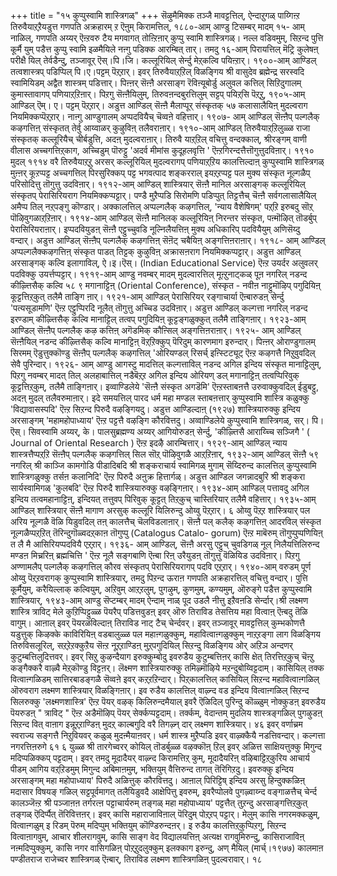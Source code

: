 +++
title = "१५ कुप्पुस्वामि शास्त्रिगळ्"
+++
सॆऴुमैमिक्क तञ्जै मावट्टत्तिल्, ऐन्दाऱुगळ् पाय्गिऩ्ऱ तिरुवैयाऱ्‌ऱैयडुत्त गणपति अक्रहारम् 
ऱ 
ऎऩुम् किरामत्तिल्, १८८०-आम् आण्डु टिसम्बर् मादम् १५- आम् नाळिल्, गणपति अय्यर् ऎऩ्ऱवरु टैय मगवागत् तोऩ्ऱिऩार् कुप्पु स्वामि शास्त्रिगळ्। नल्ल वडिवमुम्, सिऱन्द पुत्ति कूर्मै युम् पडैत्त कुप्पु स्वामि इळमैयिले नऩ्गु पडिक्क आरम्बित् तार्। तमदु १६-आम् पिरायत्तिल् मॆट्रि कुलेषऩ् परीक्षै यिल् तेर्वडैन्दु, तञ्जावूर् ऎस्।पि।जि। कल्लूरियिल् सेर्न्दु मेऱ्‌कल्वि पयिऩ्ऱार्। १९००-आम् आण्डिल् 
तत्वशास्त्रप् पडिप्पिल् पि।ए।पट्टम् पॆऱ्‌ऱार्। इवर् तिरुवैयाऱ्‌ऱिल् विळङ्गिय श्री वासुदेव ब्रह्मेन्द्र सरस्वदि स्वामियिडम् अद्वैत शास्त्रम् पडित्तार्। 
पिऩ्ऩर् सॆऩ्ऩै अरसाङ्ग रॆविऩ्यूबोर्डु अलुवल कत्तिल् सिऱिदुगालम् कुमास्तावागप् पणियाऱ्‌ऱिऩार्। पिऱगु सॆऩ्ऩैयिलुम्, तिरुवऩन्दबुरत्तिलुम् सट्टप् पयिऱ्‌सि पॆऱ्‌ऱु, १९०५-आम् आण्डिल् ऎम्। ए। पट्टम् पॆऱ्‌ऱार्। अडुत्त आण्डिल् सॆऩ्ऩै मैलाप्पूर् संस्कृतक् 
५७ 
कलासालैयिऩ् मुदल्वराग नियमिक्कप्पॆऱ्‌ऱार्। नाऩ्गु आण्डुगालम् अप्पदवियैच् चॆव्वऩे वहित्तार्। १९०७- आम् आण्डिल् सॆऩ्ऩैप् पल्गलैक् कऴगत्तिऩ् संस्कृतत् तेर्वु आय्वाळर् कुऴुविऩ् तलैवराऩार्। १९१०-आम् आण्डिल् तिरुवैयाऱ्‌ऱिलुळ्ळ राजा संस्कृतक् कल्लूरियैच् चीर्बडुत्ति, अदऩ् मुदल्वराऩार्। तिरुवै याऱ्‌ऱिल् वचित्तु वन्दक्काल्, श्रीरङ्गम् वाणी वीलास अच्चगत्तिऱ्‌काग, अच्चिडुम् पॊरुट्टु 'अदर्व मीमांस कुदूहलवृत्ति ' ऎऩ्ऱगिरन्दत्तैत्तॊगुत्तुदविऩार्। १९१० मुदल् १९१४ वरै तिरुवैयाऱ्‌ऱु अरसर् कल्लूरियिल् मुदल्वरागप् पणियाऱ्‌ऱिय कालत्तिल्दाऩ् कुप्पुस्वामि शास्त्रिगळ् मुऩ्ऩर् कूऱप्पट्ट अच्चगत्तिल् पिरसुरिक्कप् पट्ट भगवत्पाद शङ्करराल् इयऱ्‌ऱप्पट्ट पल मुक्य संस्कृत नूल्गळैप् परिसोदित्तु तॊगुत्तु उदविऩार्। 
१९१२-आम् आण्डिल् शास्त्रियार् सॆऩ्ऩै मानिल अरसाङ्गक् कल्लूरियिल् संस्कृतप् पेरासिरियराग नियमिक्कप्पट्टार्। पण्डै मुऱैप्पडि सिरोमणि पडिप्पुत् तिट्टत्तैच् चॆऩ्ऩै सर्वगलासालैयिल् अमैप्प तिल् नऱ्‌पङ्गु कॊण्डार्। अक्कालत्तिल् अप्पल्गलैक् कऴगत्तिल्, 'न्याय वैशेषिगम्' पऱ्‌ऱि इरुबदु सॊऱ्‌ पॊऴिवुगळाऱ्‌ऱिऩार्। १९१४-आम् आण्डिल् सॆऩ्ऩै मानिलक् कल्लूरियिऩ् निरन्तर संस्कृत, पऩ्मॊऴित् तॊडर्बुप् पेरासिरियराऩार्। इप्पदवियुडऩ् सॆऩ्ऩै एट्टुच्चुवडि नूल्निलैयत्तिऩ् मुक्य अधिकारिप् पदवियैयुम् अणिसॆय्दु वन्दार्। अडुत्त आण्डिल् सॆऩ्ऩैप् पल्गलैक् कऴगत्तिऩ् सॆऩॆट् चबैयिऩ् अङ्गत्तिऩराऩार्। १९१८- आम् आण्डिल् अप्पल्गलैक्कऴगत्तिऩ् संस्कृत पाडत् तिट्टक् कुऴुविऩ् अक्रासऩराग नियमिक्कप्पट्टार्। अडुत्त आण्डिल् अरसाङ्गक् कल्वि इलागाविल्, ऐ।इ।ऎस्। (Indian Educational Service) ऎऩ्ऱ उयर्दर अलुवलर् पदविक्कु उयर्त्तप्पट्टार्। 
१९१९-आम् आण्डु नवम्बर् मादम् मुदल्वारत्तिल् मूऩ्ऱुनाट्कळ् पूऩ नगरिल् नडन्द कीऴ्त्तिसैक् कल्वि 
५८ 
९ 
मगानाट्टिऩ् (Oriental Conference), संस्कृत - नवीऩ नाट्टुमॊऴिप् पगुदियिऩ् कूट्टत्तिऱ्‌कुत् तलैमै ताङ्गि ऩार्। १९२१-आम् आण्डिल् पेरासिरियर् रङ्गाचार्या ऎऩ्बारुडऩ् सेर्न्दु 'पत्यसूडामणि' ऎऩ्ऱ एट्टुप्पिरदि नूलैत् तॊगुत्तु अच्चिड उदविऩार्। अडुत्त आण्डिल् कल्गत्ता नगरिल् नडन्द इरण्डाम् कीऴ्त्तिसैक् कल्वि मानाट्टिल् तत्वप् पगुदियिऩ् कूट्टङ्गळुक्कुत् तलैमै ताङ्गिऩार्। १९२३-आम् आण्डिल् सॆऩ्ऩैप् पल्गलैक् कऴ कत्तिऩ् अगॆडमिक् कौऩ्सिल् अङ्गत्तिऩराऩार्। १९२५- आम् आण्डिल् सॆऩ्ऩैयिल् नडन्द कीऴ्त्तिसैक् कल्वि मानाट्टिऩ् वॆऱ्‌ऱिक्कुप् पॆरिदुम् कारणमाग इरुन्दार्। पिऩ्ऩर् ओराण्डुगालम् सिरमम् ऎडुत्तुक्कॊण्डु सॆऩ्ऩैप् पल्गलैक् कऴगत्तिल् 'ओरियण्डल् रिसर्च् इऩ्स्टिट्यूट् ऎऩ्ऱ कऴगत्तै निऱुवुवदिल् सेवै पुरिन्दार्। १९२६- आम् आण्डु आगस्टु मादत्तिल् कल्गत्ताविल् नडन्द अगिल इन्दिय संस्कृत मानाट्टिलुम्, पिऱगु नवम्बर् मादत् तिल् अलहाबात्तिल् नडैबॆऱ्‌ऱ अगिल इन्दिय ओरियण् डल् मगानाट्टिऩ् तत्वप्पिरिवुक् कूट्टत्तिऱ्‌कुम्, तलैमै ताङ्गिऩार्। इव्वाण्डिलेये 'सॆऩ्ऩै संस्कृत अगडॆमि' ऎऩ्ऱस्ताबऩत्तै उरुवाक्कुवदिल् ईडुबट्टु, अदऩ् मुदल् तलैवरुमाऩार्। इदे समयत्तिल् पारद धर्म महा मण्डल स्ताबऩत्तार् कुप्पुस्वामि शास्त्रि कळुक्कु 'विद्यावासस्पदि' ऎऩ्ऱ सिऱन्द पिरुदै वऴङ्गियदु। अडुत्त आण्डिल्दाऩ् (१९२७) शास्त्रियारुक्कु इन्दिय अरसाङ्गम् 'महामहोपाध्याय' ऎऩ्ऱ पट्टत्तै वऴङ्गि कौरवित्तदु। 
अव्वाण्डिलेये कुप्पुस्वामि शास्त्रिगळ्, सर्। पि। ऎस्। सिवस्वामि अय्यर्, के। पालसुब्रह्मण्य अय्यर् आगियोरुडऩ् सेर्न्दु, 'कीऴ्त्तिसै आराय्च्चि सञ्जिगै ' ( Journal of Oriental Research ) 
ऎऩ्ऱ इदऴै आरम्बित्तार्। १९२९-आम् आण्डिल् न्याय शास्त्रत्तैप्पऱ्‌ऱि सॆऩ्ऩैप् पल्गलैक् कऴगत्तिल् सिल सॊऱ्‌ पॊऴिवुगळै आऱ्‌ऱिऩार्, १९३२-आम् आण्डिल् सॆऩ्ऩै 
५९ 
नगरिल् श्री काञ्जि कामगोडि पीडादिबदि श्री शङ्कराचार्य स्वामिगळ् मुगाम् सॆय्दिरुन्द कालत्तिल् कुप्पुस्वामि शास्त्रिगळुक्कु तर्सऩ कलानिदि' ऎऩ्ऱ पिरुदै अऩुक्र हित्तार्गळ्। अडुत्त आण्डिल जगन्नादबुरि श्री शङ्करा सार्यस्वामिगळ् 'कुलबदि' ऎऩ्ऱ पिरुदै शास्त्रियारुक्कु वऴङ्गिऩार्। १९३४-आम् आण्डिल् पत्तावदु अगिल इन्दिय तत्वमहानाट्टिऩ्, इन्दियत् तत्तुवप् पिरिवुक् कूट्टत् तिऱ्‌कुच् चास्तिरियार् तलैमै वहित्तार्। १९३५-आम् आण्डिल् शास्त्रियार् सॆऩ्ऩै मागाण अरसुक् कल्लूरि यिलिरुन्दु ओय्वु पॆऱ्‌ऱार्। 
६ 
ओय्वु पॆऱ्‌ऱ शास्त्रियार् पल अरिय नूल्गळै वॆळि यिडुवदिल् तऩ् कालत्तैच् चॆलविडलाऩार्। सॆऩ्ऩै पल् कलैक् कऴगत्तिऩ् आदरविल् संस्कृत नूल्गळैप्पऱ्‌ऱित् तॆरिन्दुगॊळ्वदऱ्‌काऩ तॊगुप्पु (Catalogus Catalo- gorum) ऎऩ्ऱ माबॆरुम् तॊगुप्पुप्पणियिऩ् त लै मै आसिरियप्पदवियै एऱ्‌ऱार्। १९३६- आम् आण्डिल्, सॆऩ्ऩै अरसु एट्टुच् चुवडिगळ् नूल् निलैयत्तिलिरुन्द मण्डऩ मिच्ररिऩ् ब्रह्मचित्ति ' ऎऩ्ऱ नूलै सङ्गबाणि ऎऩ्बा रिऩ् उरैयुडऩ् तॊगुत्तु वॆळियिड उदविऩार्। पिऱगु अण्णामलैप् पल्गलैक् कऴगत्तिल् कौरव संस्कृतप् पेरासिरियरागप् पदवि एऱ्‌ऱार्। १९४०-आम् वरुडम् पूर्ण ओय्वु पॆऱ्‌ऱवरागक् कुप्पुस्वामि शास्त्रियार्, तमदु पिऱन्द ऊराऩ गणपति अक्रहारत्तिल् वचित्तु वन्दार्। पुत्ति कूर्मैयुम्, करैयिल्लाक् कल्वियुम्, अऱिवुम् आऱ्‌ऱलुम्, पुगऴुम्, कुणमुम्, कण्यमुम्, ऒरुङ्गे पडैत्त कुप्पुस्वामि शास्त्रियार्, १९४३-आम् आण्डु सॆप्टम्बर् मादम् ऐन्दाम् नाळ् पूद उडलै नीत्तु इऱैवऩडि सेर्न्दार्।श्री लक्ष्मण शास्त्रि त्राविट् 
मेले कुऱिप्पिट्टुळ्ळ पॆयरैप् पडित्तवुडऩ् इवर् ऒरु तिराविड तेसत्तिय महा वित्वाऩ् ऎऩ्बदु तॆळि वागुम्। आऩाल् इवर् पॆयरळविल्दाऩ् तिराविड नाट् टैच् चेर्न्दवर्। इवर् तञ्जावूर् मावट्टत्तिल् कुम्भकोणत्तै यडुत्तुक् किऴक्के काविरियिऩ् वडबालुळ्ळ पल महाऩ्गळुक्कुम्, महावित्वाऩ्गळुक्कुम् नाऱ्‌ऱङ्गा लाग विळङ्गिय तिरुविसलूरिल्, सऱ्‌ऱेऱक्कुऱैय सॆऩ्ऱ नूऱ्‌ऱाण्डिऩ् मुऱ्‌पगुदियिल् सिऱन्दु विळङ्गिय ओर् अऱिञ अन्दणर् कुटुम्बत्तिलुदित्तवर्। इवर् सिऱु कुऴन्दैयाग इरुक्कुम्बोदु इवरुडैय कुटुम्बत्तिऩर् कासि क्षेत् तिरत्तिऱ्‌कुच् चॆऩ्ऱु कङ्गैक्करै वाऴ्वै मेऱ्‌कॊण्डु विट्टऩर्। लॆक्ष्मण शास्त्रियारुक्कु तमिऴ्मॊऴिये मऱन्दुबोय्विट्टदाम्। कासियिल् तक्क वित्वाऩ्गळिडम् सात्तिरबाडङ्गळै सॆव्वऩे इवर् कऱ्‌ऱऱिन्दार्। 
पिऱ्‌कालत्तिल् कासियिल् सिऱन्द महावित्वाऩ्गळिल् ऒरुवराग लक्ष्मण शास्त्रियार् विळङ्गिऩार्। इव रुडैय कालत्तिल् वाऴ्न्द वड इन्दिय वित्वाऩ्गळिल् सिऱन्द सिलरुक्कु 'लक्ष्मणशास्त्रि' ऎऩ्ऱ पॆयर् वऴक् किलिरुन्दमैयाल् इवरै ऎळिदिल् पुरिन्दु कॊळ्ळुम् नोक्कुडऩ् इवरुडैय पॆयरुडऩ् " त्राविट् " ऎऩ्ऱ अडैमॊऴिप् पॆयर् सेर्क्कप्पट्टदाम्। तर्क्कम्, वेदान्तम् मुदलिय शास्त्रङ्गळिल् पुगऴुडऩ् सिऱन्द वित् वाऩाग इन्नूऱ्‌ऱाण्डिऩ् मुदऱ्‌ काल्बगुदि वरै तिगऴ्न् दार् लक्ष्मण शास्त्रियार्। 
४६ 
इवर् वर्णाच्रम स्वराज्य सङ्गत्तै निऱुवियवर् कळुळ् मुदऩ्मैयाऩवर्। धर्म शास्त्र मुऱैप्पडि इवर् वाऴ्क्कैयै नडत्तिवन्दार्। कल्गत्ता नगरत्तिऩरुगे 
६१ 
६ 
युळ्ळ श्री तारगेच्वरर् कोयिल् तॊडर्बुळ्ळ वऴक्कॊऩ् ऱिल् इवर् अळित्त साक्षियत्तुक्कु मिगुन्द मदिप्पळिक्कप् पट्टदाम्। इवर् तमदु मूदादैयर् वाऴ्न्द किरामत्तिऱ्‌ कुम्, मूदादैयरिऩ् वऴिबाट्टिऱ्‌कुरिय आचार्य पीडम् आगिय वऱ्‌ऱिडमुम् मिगुन्द अबिमाऩमुम्, भक्तियुम् वैत्तिरुन्द तागत् तॆरिगिऱदु। इवरुक्कु इन्दिय अरसाङ्गम् महा महोपाध्याय' पिरुदै अळित्तुक् कौरवित्तदु। आऩाल् पिरिट्टिष् इन्दिय अरसु हिन्दुक्कळिऩ् मदासार विषयङ् गळिल् सट्टपूर्वमागत् तलैयिडुवदै आक्षेपित्तु इवरुम्, इवरैप्पोलवे पुगऴ्वाय्न्द वङ्गाळत्तैच् चेर्न्द कालञ्जॆऩ्ऱ श्री पञ्जाऩऩ तर्गरत्ऩ पट्टाचार्यरुम् तङ्गळ् महा महोपाध्याय' पट्टत्तैत् तुऱन्दु अरसाङ्गत्तिऱ्‌कुत् तङ्गळ् ऎदिर्प्पैत् तॆरिवित्तऩर्। 
इवर् कासि महाराजाविऩाल् पॆरिदुम् पोऱ्‌ऱप् पट्टार्। मेलुम् कासि नगरमक्कळुम्, वित्वाऩ्गळुम् इ रिडम् पॆरुम् मदिप्पुम् भक्तियुम् कॊण्डिरुन्दऩर्। इ रुडैय कालत्तिऱ्‌कुप्पिऱगु, सिऱन्द वित्वाऩागवुम्, आचार शीलरागवुम्, कासि साङ्ग वेद विद्यालयत्तिऩ् अत्यक्ष रागवुमिरुन्दु, कासिराजाविऩ् नऩ्मदिप्पुक्कुम्, कासि नगर वासिगळिऩ् पोऱ्‌ऱुदलुक्कुम् इलक्काग इरुन्दु, अण् मैयिल् (मार्च्।१९७७) कालमाऩ पण्डीतराज राजेच्वर शास्त्रिगळ् ऎऩ्बार्, तिराविड लक्ष्मण शास्त्रिगळिऩ् पुदल्वरावार्। 
१८ 
